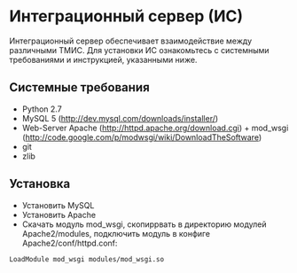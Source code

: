 Интеграционный сервер (ИС)
=================

Интеграционный сервер обеспечивает взаимодействие между различными ТМИС.
Для установки ИС ознакомьтесь с системными требованиями и инструкцией, указанными ниже.

Системные требования
-----------

* Python 2.7
* MySQL 5 (http://dev.mysql.com/downloads/installer/)
* Web-Server Apache (http://httpd.apache.org/download.cgi) + mod_wsgi (http://code.google.com/p/modwsgi/wiki/DownloadTheSoftware)
* git
* zlib

Установка
-----------
* Установить MySQL
* Установить Apache
* Скачать модуль mod_wsgi, скопиррвать в директорию модулей Apache2/modules, подключить модуль в конфиге Apache2/conf/httpd.conf:
```
LoadModule mod_wsgi modules/mod_wsgi.so
```

